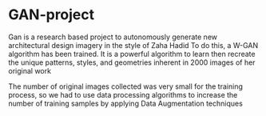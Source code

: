 # GAN-project
Gan is a research based project  to autonomously generate new architectural design imagery in the style of Zaha Hadid To do this, a W-GAN algorithm has been trained. It is a powerful algorithm to learn then recreate the unique patterns, styles, and geometries inherent in 2000 images of her original work


The number of original images collected was very small for the training process, so we had to use data processing algorithms to increase the number of training samples by applying Data Augmentation techniques

